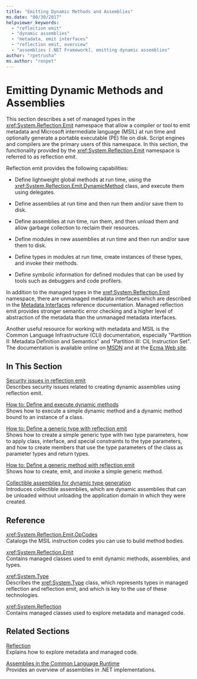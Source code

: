 ```yaml
---
title: "Emitting Dynamic Methods and Assemblies"
ms.date: "08/30/2017"
helpviewer_keywords: 
  - "reflection emit"
  - "dynamic assemblies"
  - "metadata, emit interfaces"
  - "reflection emit, overview"
  - "assemblies [.NET Framework], emitting dynamic assemblies"
author: "rpetrusha"
ms.author: "ronpet"
---
```

# Emitting Dynamic Methods and Assemblies
This section describes a set of managed types in the <xref:System.Reflection.Emit> namespace that allow a compiler or tool to emit metadata and Microsoft intermediate language (MSIL) at run time and optionally generate a portable executable (PE) file on disk. Script engines and compilers are the primary users of this namespace. In this section, the functionality provided by the <xref:System.Reflection.Emit> namespace is referred to as reflection emit.  
  
 Reflection emit provides the following capabilities:  
  
- Define lightweight global methods at run time, using the <xref:System.Reflection.Emit.DynamicMethod> class, and execute them using delegates.  
  
- Define assemblies at run time and then run them and/or save them to disk.  
  
- Define assemblies at run time, run them, and then unload them and allow garbage collection to reclaim their resources.  
  
- Define modules in new assemblies at run time and then run and/or save them to disk.  
  
- Define types in modules at run time, create instances of these types, and invoke their methods.  
  
- Define symbolic information for defined modules that can be used by tools such as debuggers and code profilers.  
  
 In addition to the managed types in the <xref:System.Reflection.Emit> namespace, there are unmanaged metadata interfaces which are described in the [Metadata Interfaces](../../../docs/framework/unmanaged-api/metadata/metadata-interfaces.md) reference documentation. Managed reflection emit provides stronger semantic error checking and a higher level of abstraction of the metadata than the unmanaged metadata interfaces.  
  
 Another useful resource for working with metadata and MSIL is the Common Language Infrastructure (CLI) documentation, especially "Partition II: Metadata Definition and Semantics" and "Partition III: CIL Instruction Set". The documentation is available online on [MSDN](http://go.microsoft.com/fwlink/?LinkID=65555) and at the [Ecma Web site](http://go.microsoft.com/fwlink/?LinkId=116487).  
  
## In This Section
  
[Security issues in reflection emit](../../../docs/framework/reflection-and-codedom/security-issues-in-reflection-emit.md)  
Describes security issues related to creating dynamic assemblies using reflection emit.  

[How to: Define and execute dynamic methods](how-to-define-and-execute-dynamic-methods.md)   
Shows how to execute a simple dynamic method and a dynamic method bound to an instance of a class.

[How to: Define a generic type with reflection emit](how-to-define-a-generic-type-with-reflection-emit.md)   
Shows how to create a simple generic type with two type parameters, how to apply class, interface, and special constraints to the type parameters, and how to create members that use the type parameters of the class as parameter types and return types.

[How to: Define a generic method with reflection emit](how-to-define-a-generic-method-with-reflection-emit.md)   
Shows how to create, emit, and invoke a simple generic method.

[Collectible assemblies for dynamic type generation](collectible-assemblies.md)   
Introduces collectible assemblies, which are dynamic assemblies that can be unloaded without unloading the application domain in which they were created.
  
## Reference  
 <xref:System.Reflection.Emit.OpCodes>  
 Catalogs the MSIL instruction codes you can use to build method bodies.  
  
 <xref:System.Reflection.Emit>  
 Contains managed classes used to emit dynamic methods, assemblies, and types.  
  
 <xref:System.Type>  
 Describes the <xref:System.Type> class, which represents types in managed reflection and reflection emit, and which is key to the use of these technologies.  
  
 <xref:System.Reflection>  
 Contains managed classes used to explore metadata and managed code.  
  
## Related Sections  
 [Reflection](../../../docs/framework/reflection-and-codedom/reflection.md)  
 Explains how to explore metadata and managed code.  
  
 [Assemblies in the Common Language Runtime](../../../docs/framework/app-domains/assemblies-in-the-common-language-runtime.md)  
 Provides an overview of assemblies in .NET implementations.
